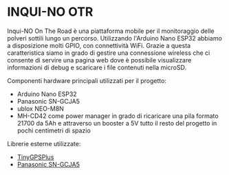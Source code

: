 # INQUI-NO OTR

Inqui-NO On The Road è una piattaforma mobile per il monitoraggio delle polveri sottili lungo un percorso. Utilizzando l'Arduino Nano ESP32 abbiamo a disposizione molti GPIO, con connettività WiFi. Grazie a questa caratteristica siamo in grado di gestire una connessione wireless che ci consente di servire una pagina web dove è possibile visualizzare informazioni di debug e scaricare i file contenuti nella microSD.

Componenti hardware principali utilizzati per il progetto:
- Arduino Nano ESP32
- Panasonic SN-GCJA5
- ublox NEO-M8N
- MH-CD42 come power manager in grado di ricaricare una pila formato 21700 da 5Ah e attraverso un booster a 5V tutto il resto del progetto in pochi centimetri di spazio

Librerie esterne utilizzate:
- [TinyGPSPlus](https://github.com/mikalhart/TinyGPSPlus)
- [Panasonic SN-GCJA5](https://github.com/sparkfun/SparkFun_Particle_Sensor_SN-GCJA5_Arduino_Library)
